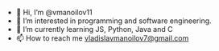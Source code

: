 - 👋 Hi, I’m @vmanoilov11
- 👀 I’m interested in programming and software engineering.
- 🌱 I’m currently learning JS, Python, Java and C
- 📫 How to reach me vladislavmanoilov7@gmail.com


<!---
vmanoilov11/vmanoilov11 is a ✨ special ✨ repository because its `README.md` (this file) appears on your GitHub profile.
You can click the Preview link to take a look at your changes.
--->
